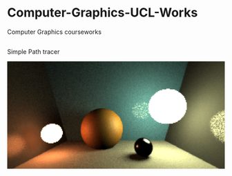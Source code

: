 # Computer-Graphics-UCL-Works
Computer Graphics courseworks 
## 
Simple Path tracer 

![Alt text](./RayTracer.png?raw=true "Ray Tracing Results")

